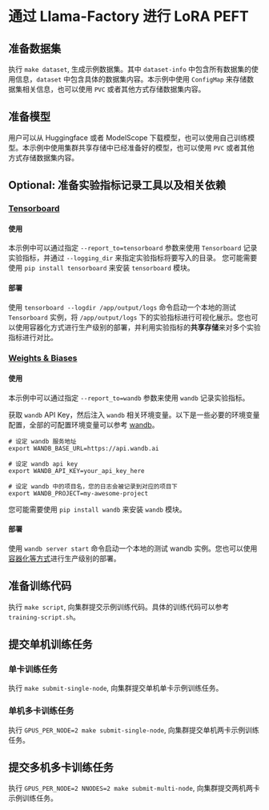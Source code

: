 # 通过 Llama-Factory 进行 LoRA PEFT

## 准备数据集

执行 `make dataset`, 生成示例数据集。其中 `dataset-info` 中包含所有数据集的使用信息，`dataset` 中包含具体的数据集内容。本示例中使用 `ConfigMap` 来存储数据集相关信息，也可以使用 `PVC` 或者其他方式存储数据集内容。

## 准备模型

用户可以从 Huggingface 或者 ModelScope 下载模型，也可以使用自己训练模型。本示例中使用集群共享存储中已经准备好的模型，也可以使用 `PVC` 或者其他方式存储数据集内容。

## Optional: 准备实验指标记录工具以及相关依赖

### [Tensorboard](https://github.com/tensorflow/tensorboard)

#### 使用

本示例中可以通过指定 `--report_to=tensorboard` 参数来使用 `Tensorboard` 记录实验指标，并通过 `--logging_dir` 来指定实验指标将要写入的目录。
您可能需要使用 ```pip install tensorboard``` 来安装 `tensorboard` 模块。

#### 部署

使用 `tensorboard --logdir /app/output/logs` 命令启动一个本地的测试 `Tensorboard` 实例，将 `/app/output/logs` 下的实验指标进行可视化展示。您也可以使用容器化方式进行生产级别的部署，并利用实验指标的**共享存储**来对多个实验指标进行对比。

### [Weights & Biases](https://github.com/wandb/wandb)

#### 使用

本示例中可以通过指定 `--report_to=wandb` 参数来使用 `wandb` 记录实验指标。

获取 `wandb` API Key，然后注入 `wandb` 相关环境变量。以下是一些必要的环境变量配置，全部的可配置环境变量可以参考 [wandb](https://github.com/wandb/client/blob/master/wandb/env.py)。

``` 
# 设定 wandb 服务地址
export WANDB_BASE_URL=https://api.wandb.ai

# 设定 wandb api key
export WANDB_API_KEY=your_api_key_here

# 设定 wandb 中的项目名，您的日志会被记录到对应的项目下
export WANDB_PROJECT=my-awesome-project
```

您可能需要使用 ```pip install wandb``` 来安装 `wandb` 模块。

#### 部署

使用 `wandb server start` 命令启动一个本地的测试 wandb 实例。您也可以使用[容器化等方式](https://docs.wandb.ai/guides/hosting/self-managed/basic-setup/)进行生产级别的部署。

## 准备训练代码

执行 `make script`, 向集群提交示例训练代码。具体的训练代码可以参考 `training-script.sh`。

## 提交单机训练任务

### 单卡训练任务

执行 `make submit-single-node`, 向集群提交单机单卡示例训练任务。

### 单机多卡训练任务

执行 `GPUS_PER_NODE=2 make submit-single-node`, 向集群提交单机两卡示例训练任务。

## 提交多机多卡训练任务

执行 `GPUS_PER_NODE=2 NNODES=2 make submit-multi-node`, 向集群提交两机两卡示例训练任务。
